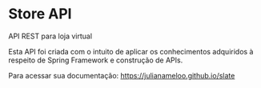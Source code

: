 # Store API
API REST para loja virtual

Esta API foi criada com o intuito de aplicar os conhecimentos adquiridos à respeito de Spring Framework e construção de APIs. 


Para acessar sua documentação: https://julianameloo.github.io/slate
